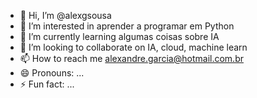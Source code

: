 - 👋 Hi, I’m @alexgsousa
- 👀 I’m interested in aprender a programar em Python
- 🌱 I’m currently learning algumas coisas sobre IA
- 💞️ I’m looking to collaborate on IA, cloud, machine learn
- 📫 How to reach me alexandre.garcia@hotmail.com.br
- 😄 Pronouns: ...
- ⚡ Fun fact: ...

<!---
alxgsousa/alxgsousa is a ✨ special ✨ repository because its `README.md` (this file) appears on your GitHub profile.
You can click the Preview link to take a look at your changes.
--->
